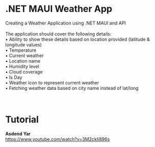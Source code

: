 # .NET MAUI Weather App

Creating a Weather Application using .NET MAUI and API
<br><br>
The application should cover the following details:
<br>
• Ability to show these details based on location provided (latitude & longitude values)<br>
• Temperature<br>
• Current weather<br>
• Location name<br>
• Humidity level<br>
• Cloud coverage<br>
• Is Day<br>
• Weather icon to represent current weather<br>
• Fetching weather data based on city name instead of lat/long <br>
<br><br>

# Tutorial
<strong>Asdend Yar</strong><br>
https://www.youtube.com/watch?v=3M2ckIi896s
<br><br>
